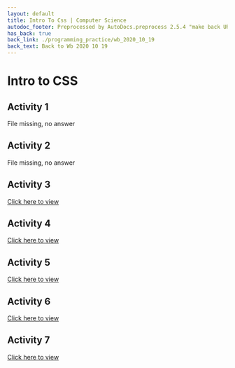 ```yaml
---
layout: default
title: Intro To Css | Computer Science
autodoc_footer: Preprocessed by AutoDocs.preprocess 2.5.4 "make back URLs relative" ⓒ Starwort, 2020
has_back: true
back_link: ./programming_practice/wb_2020_10_19
back_text: Back to Wb 2020 10 19
---
```


# Intro to CSS

## Activity 1

File missing, no answer

## Activity 2

File missing, no answer

## Activity 3

[Click here to view](./css_3.html)

## Activity 4

[Click here to view](./css_4.html)

## Activity 5

[Click here to view](./css_5.html)

## Activity 6

[Click here to view](./css_6.html)

## Activity 7

[Click here to view](./css_7.html)
